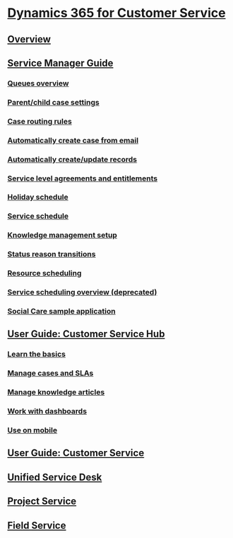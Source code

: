 ﻿# [Dynamics 365 for Customer Service](help-hub.md) 
## [Overview](overview.md)
## [Service Manager Guide](service-manager-guide.md)
### [Queues overview](set-up-queues-manage-activities-cases.md)
### [Parent/child case settings](define-settings-parent-child-cases.md)
### [Case routing rules](create-rules-automatically-route-cases.md)
### [Automatically create case from email](automatically-create-case-from-email.md)
### [Automatically create/update records](set-up-rules-to-automatically-create-or-update-records.md)
### [Service level agreements and entitlements](define-service-level-agreements.md)
### [Holiday schedule](set-up-holiday-schedule.md)
### [Service schedule](create-customer-service-schedule-define-work-hours.md)
### [Knowledge management setup](set-up-knowledge-management.md)
### [Status reason transitions](define-status-reason-transitions-case-management.md)
### [Resource scheduling](../common-scheduler/resource-scheduling-optimization.md)
### [Service scheduling overview (deprecated)](basics-service-service-scheduling.md) 
### [Social Care sample application](view-block-deactivate-social-profile.md)
## [User Guide: Customer Service Hub](user-guide-customer-service-hub.md)
### [Learn the basics](customer-service-hub-user-guide-basics.md)
### [Manage cases and SLAs](customer-service-hub-user-guide-case-sla.md)
### [Manage knowledge articles](customer-service-hub-user-guide-knowledge-article.md)
### [Work with dashboards](customer-service-hub-user-guide-dashboard.md)
### [Use on mobile](use-customer-service-hub-on-dynamics-365-mobile.md)
## [User Guide: Customer Service](user-guide-customer-service.md)
## [Unified Service Desk](../unified-service-desk/admin/overview-unified-service-desk.md)
## [Project Service](../project-service/overview.md)
## [Field Service](../field-service/overview.md)
